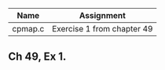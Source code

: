 | Name | Assignment |
| ---- | ---------- |
| cpmap.c  | Exercise 1 from chapter 49 |

## Ch 49, Ex 1.